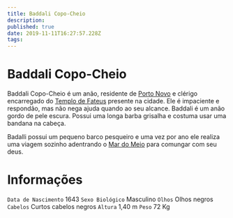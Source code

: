 ```yaml
---
title: Baddali Copo-Cheio
description: 
published: true
date: 2019-11-11T16:27:57.228Z
tags: 
---
```


<!-- SUBTITLE: Visão geral sobre Baddali Copo-Cheio -->

# Baddali Copo-Cheio
Baddali Copo-Cheio é um anão, residente de [Porto Novo](/lugares/plano-material/drafeon/sudeste-de-drafeon/porto-novo#porto-novo) e clérigo encarregado do [Templo de Fateus](/lugares/plano-material/drafeon/sudeste-de-drafeon/porto-novo/templo-de-fateus#templo-de-fateus) presente na cidade. Ele é impaciente e respondão, mas não nega ajuda quando ao seu alcance. Baddali é um anão gordo de pele escura. Possui uma longa barba grisalha e costuma usar uma bandana na cabeça.

Badalli possui um pequeno barco pesqueiro e uma vez por ano ele realiza uma viagem sozinho adentrando o [Mar do Meio](/lugares/plano-material/drafeon/mar-do-meio#mar-do-meio) para comungar com seu deus.

# Informações
`Data de Nascimento` 1643
`Sexo Biológico` Masculino
`Olhos` Olhos negros
`Cabelos` Curtos cabelos negros
`Altura` 1,40 m
`Peso` 72  Kg
